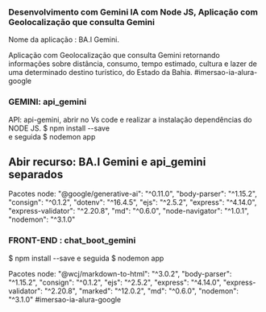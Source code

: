 ### Desenvolvimento com Gemini IA com Node JS, Aplicação com Geolocalização que consulta Gemini 

Nome da aplicação : BA.I Gemini.

Aplicação com Geolocalização que consulta Gemini retornando informações sobre distância, consumo, tempo estimado, cultura e lazer de uma determinado destino turístico,
do Estado da Bahia. #imersao-ia-alura-google

### GEMINI: api_gemini

API: api-gemini, abrir no Vs code e realizar a instalação dependências do NODE JS.
$ npm install --save  
e seguida 
$ nodemon app

## Abir recurso:  BA.I Gemini e api_gemini separados

Pacotes node:
 "@google/generative-ai": "^0.11.0",
    "body-parser": "^1.15.2",
    "consign": "^0.1.2",
    "dotenv": "^16.4.5",
    "ejs": "^2.5.2",
    "express": "^4.14.0",
    "express-validator": "^2.20.8",
    "md": "^0.6.0",
    "node-navigator": "^1.0.1",
    "nodemon": "^3.1.0"

### FRONT-END : chat_boot_gemini

$ npm install --save 
e seguida 
$ nodemon app

Pacotes node:
"@wcj/markdown-to-html": "^3.0.2",
    "body-parser": "^1.15.2",
    "consign": "^0.1.2",
    "ejs": "^2.5.2",
    "express": "^4.14.0",
    "express-validator": "^2.20.8",
    "marked": "^12.0.2",
    "md": "^0.6.0",
    "nodemon": "^3.1.0"
#imersao-ia-alura-google
